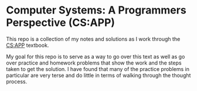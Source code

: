 # Computer Systems: A Programmers Perspective (CS:APP)
This repo is a collection of my notes and solutions as I work through the [CS:APP](https://csapp.cs.cmu.edu) textbook.

My goal for this repo is to serve as a way to go over this text as well as go over practice and homework problems that show the work and the steps taken to get the solution. I have found that many of the practice problems in particular are very terse and do little in terms of walking through the thought process.
